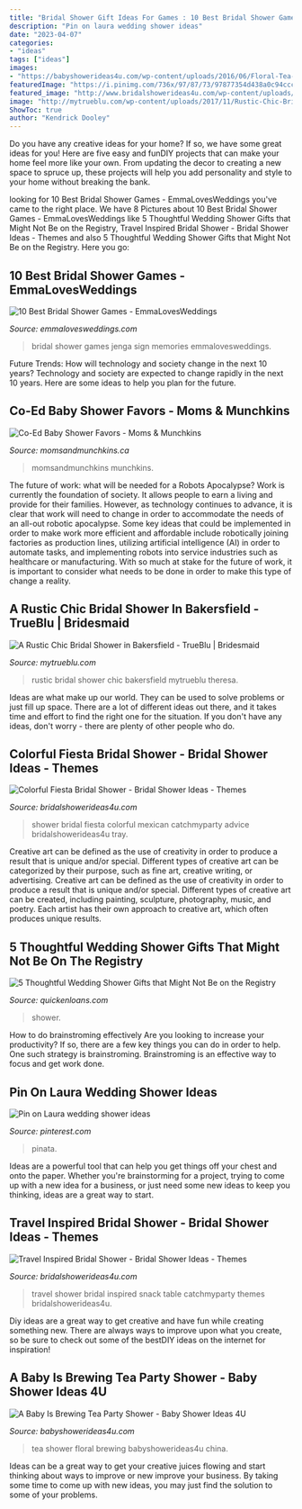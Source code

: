 ```yaml
---
title: "Bridal Shower Gift Ideas For Games : 10 Best Bridal Shower Games"
description: "Pin on laura wedding shower ideas"
date: "2023-04-07"
categories:
- "ideas"
tags: ["ideas"]
images:
- "https://babyshowerideas4u.com/wp-content/uploads/2016/06/Floral-Tea-Party-Shower-China-jpg-600x899.png"
featuredImage: "https://i.pinimg.com/736x/97/87/73/97877354d438a0c94cccfb776b57a0da.jpg"
featured_image: "http://www.bridalshowerideas4u.com/wp-content/uploads/2016/04/Colorful-Fiesta-Bridal-Shower-Advice-Tray.jpg"
image: "http://mytrueblu.com/wp-content/uploads/2017/11/Rustic-Chic-Bridal-Shower_Theresa_Wooner_Photography-600x900.jpg"
ShowToc: true
author: "Kendrick Dooley"
---
```



Do you have any creative ideas for your home? If so, we have some great ideas for you! Here are five easy and funDIY projects that can make your home feel more like your own. From updating the decor to creating a new space to spruce up, these projects will help you add personality and style to your home without breaking the bank.

	

		
looking for 10 Best Bridal Shower Games - EmmaLovesWeddings you've came to the right place. We have 8 Pictures about 10 Best Bridal Shower Games - EmmaLovesWeddings like 5 Thoughtful Wedding Shower Gifts that Might Not Be on the Registry, Travel Inspired Bridal Shower - Bridal Shower Ideas - Themes and also 5 Thoughtful Wedding Shower Gifts that Might Not Be on the Registry. Here you go:
		
    
## 10 Best Bridal Shower Games - EmmaLovesWeddings

<img loading=lazy src="http://emmalovesweddings.com/wp-content/uploads/2017/08/sign-a-jenga-with-memories-bridal-shower-games.jpg" onerror="this.onerror=null;this.src='https://tse2.mm.bing.net/th?id=OIP.T2P3kt-_z1Ozjv0fVfFVFAHaLI&amp;pid=15.1';" alt="10 Best Bridal Shower Games - EmmaLovesWeddings">

_Source: emmalovesweddings.com_

>bridal shower games jenga sign memories emmalovesweddings. 

	

Future Trends: How will technology and society change in the next 10 years?
Technology and society are expected to change rapidly in the next 10 years. Here are some ideas to help you plan for the future.

    
## Co-Ed Baby Shower Favors - Moms &amp; Munchkins

<img loading=lazy src="https://www.momsandmunchkins.ca/wp-content/uploads/2013/03/co-ed-baby-shower-favor-ideas.jpg" onerror="this.onerror=null;this.src='https://tse2.mm.bing.net/th?id=OIP.VIwXF54jeZoXK-EgaaWdDQHaLH&amp;pid=15.1';" alt="Co-Ed Baby Shower Favors - Moms &amp; Munchkins">

_Source: momsandmunchkins.ca_

>momsandmunchkins munchkins. 

	

The future of work: what will be needed for a Robots Apocalypse?
Work is currently the foundation of society. It allows people to earn a living and provide for their families. However, as technology continues to advance, it is clear that work will need to change in order to accommodate the needs of an all-out robotic apocalypse. Some key ideas that could be implemented in order to make work more efficient and affordable include robotically joining factories as production lines, utilizing artificial intelligence (AI) in order to automate tasks, and implementing robots into service industries such as healthcare or manufacturing. With so much at stake for the future of work, it is important to consider what needs to be done in order to make this type of change a reality.

    
## A Rustic Chic Bridal Shower In Bakersfield - TrueBlu | Bridesmaid

<img loading=lazy src="http://mytrueblu.com/wp-content/uploads/2017/11/Rustic-Chic-Bridal-Shower_Theresa_Wooner_Photography-600x900.jpg" onerror="this.onerror=null;this.src='https://tse2.mm.bing.net/th?id=OIP.6Ia1IQuCIgT_7fn1LyN_SgHaLH&amp;pid=15.1';" alt="A Rustic Chic Bridal Shower in Bakersfield - TrueBlu | Bridesmaid">

_Source: mytrueblu.com_

>rustic bridal shower chic bakersfield mytrueblu theresa. 

	

Ideas are what make up our world. They can be used to solve problems or just fill up space. There are a lot of different ideas out there, and it takes time and effort to find the right one for the situation. If you don't have any ideas, don't worry - there are plenty of other people who do.

    
## Colorful Fiesta Bridal Shower - Bridal Shower Ideas - Themes

<img loading=lazy src="http://www.bridalshowerideas4u.com/wp-content/uploads/2016/04/Colorful-Fiesta-Bridal-Shower-Advice-Tray.jpg" onerror="this.onerror=null;this.src='https://tse3.mm.bing.net/th?id=OIP.AX9lM6qzBBAk4FENYpsuywHaLJ&amp;pid=15.1';" alt="Colorful Fiesta Bridal Shower - Bridal Shower Ideas - Themes">

_Source: bridalshowerideas4u.com_

>shower bridal fiesta colorful mexican catchmyparty advice bridalshowerideas4u tray. 

	

Creative art can be defined as the use of creativity in order to produce a result that is unique and/or special. Different types of creative art can be categorized by their purpose, such as fine art, creative writing, or advertising.
Creative art can be defined as the use of creativity in order to produce a result that is unique and/or special. Different types of creative art can be created, including painting, sculpture, photography, music, and poetry. Each artist has their own approach to creative art, which often produces unique results.

    
## 5 Thoughtful Wedding Shower Gifts That Might Not Be On The Registry

<img loading=lazy src="https://www.quickenloans.com/blog/wp-content/uploads/2015/06/Milestone-Wine-Basket-_-RuralLifeStory.com_.jpg" onerror="this.onerror=null;this.src='https://tse4.mm.bing.net/th?id=OIP.p33PV83Kc824CtVPrxiQ-wHaJ4&amp;pid=15.1';" alt="5 Thoughtful Wedding Shower Gifts that Might Not Be on the Registry">

_Source: quickenloans.com_

>shower. 

	

How to do brainstroming effectively
Are you looking to increase your productivity? If so, there are a few key things you can do in order to help. One such strategy is brainstroming. Brainstroming is an effective way to focus and get work done.

    
## Pin On Laura Wedding Shower Ideas

<img loading=lazy src="https://i.pinimg.com/736x/97/87/73/97877354d438a0c94cccfb776b57a0da.jpg" onerror="this.onerror=null;this.src='https://tse2.mm.bing.net/th?id=OIP.YNINA52znga5Uxd1LvulNAHaNK&amp;pid=15.1';" alt="Pin on Laura wedding shower ideas">

_Source: pinterest.com_

>pinata. 

	

Ideas are a powerful tool that can help you get things off your chest and onto the paper. Whether you're brainstorming for a project, trying to come up with a new idea for a business, or just need some new ideas to keep you thinking, ideas are a great way to start.

    
## Travel Inspired Bridal Shower - Bridal Shower Ideas - Themes

<img loading=lazy src="https://www.bridalshowerideas4u.com/wp-content/uploads/2016/05/Travel-Inspired-Bridal-Shower-Snack-Table.jpg" onerror="this.onerror=null;this.src='https://tse1.mm.bing.net/th?id=OIP.jx8zmU0-88NM-pcPGFNTPgHaJ6&amp;pid=15.1';" alt="Travel Inspired Bridal Shower - Bridal Shower Ideas - Themes">

_Source: bridalshowerideas4u.com_

>travel shower bridal inspired snack table catchmyparty themes bridalshowerideas4u. 

	

Diy ideas are a great way to get creative and have fun while creating something new. There are always ways to improve upon what you create, so be sure to check out some of the bestDIY ideas on the internet for inspiration!

    
## A Baby Is Brewing Tea Party Shower - Baby Shower Ideas 4U

<img loading=lazy src="https://babyshowerideas4u.com/wp-content/uploads/2016/06/Floral-Tea-Party-Shower-China-jpg-600x899.png" onerror="this.onerror=null;this.src='https://tse4.mm.bing.net/th?id=OIP.zlmG4WMorKXOmOl1ZnLIeQHaLG&amp;pid=15.1';" alt="A Baby Is Brewing Tea Party Shower - Baby Shower Ideas 4U">

_Source: babyshowerideas4u.com_

>tea shower floral brewing babyshowerideas4u china. 

	

Ideas can be a great way to get your creative juices flowing and start thinking about ways to improve or new improve your business. By taking some time to come up with new ideas, you may just find the solution to some of your problems.

